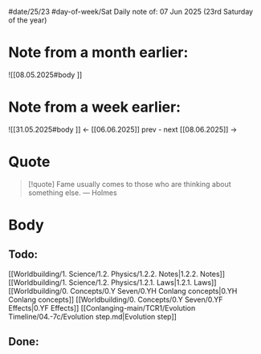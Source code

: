 
#date/25/23
#day-of-week/Sat
Daily note of: 07 Jun 2025 (23rd Saturday of the year)

# Note from a month earlier:
![[08.05.2025#body ]]

# Note from a week earlier:
![[31.05.2025#body ]]
 <- [[06.06.2025]] prev - next [[08.06.2025]] ->
# Quote

> [!quote] Fame usually comes to those who are thinking about something else.
> — Holmes
# Body

## Todo:

[[Worldbuilding/1. Science/1.2. Physics/1.2.2. Notes|1.2.2. Notes]]
[[Worldbuilding/1. Science/1.2. Physics/1.2.1. Laws|1.2.1. Laws]]
[[Worldbuilding/0. Concepts/0.Y Seven/0.YH Conlang concepts|0.YH Conlang concepts]]
[[Worldbuilding/0. Concepts/0.Y Seven/0.YF Effects|0.YF Effects]]
[[Conlanging-main/TCR1/Evolution Timeline/04.-7c/Evolution step.md|Evolution step]]
## Done: